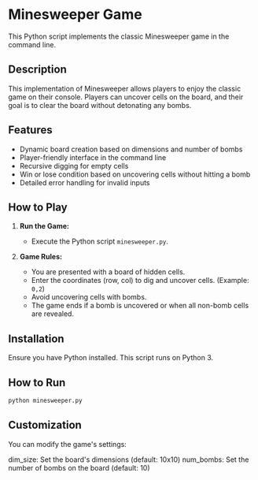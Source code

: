 # Minesweeper Game

This Python script implements the classic Minesweeper game in the command line.

## Description

This implementation of Minesweeper allows players to enjoy the classic game on their console. Players can uncover cells on the board, and their goal is to clear the board without detonating any bombs.

## Features

- Dynamic board creation based on dimensions and number of bombs
- Player-friendly interface in the command line
- Recursive digging for empty cells
- Win or lose condition based on uncovering cells without hitting a bomb
- Detailed error handling for invalid inputs

## How to Play

1. **Run the Game:**
   - Execute the Python script `minesweeper.py`.
   
2. **Game Rules:**
   - You are presented with a board of hidden cells.
   - Enter the coordinates (row, col) to dig and uncover cells. (Example: `0,2`)
   - Avoid uncovering cells with bombs.
   - The game ends if a bomb is uncovered or when all non-bomb cells are revealed.

## Installation

Ensure you have Python installed. This script runs on Python 3.

## How to Run

```bash
python minesweeper.py
```

## Customization
You can modify the game's settings:

dim_size: Set the board's dimensions (default: 10x10)
num_bombs: Set the number of bombs on the board (default: 10)